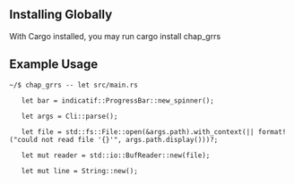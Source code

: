 ## Installing Globally 
With Cargo installed, you may run cargo install chap_grrs
## Example Usage
 ```
~/$ chap_grrs -- let src/main.rs

    let bar = indicatif::ProgressBar::new_spinner();
    
    let args = Cli::parse();
    
    let file = std::fs::File::open(&args.path).with_context(|| format!("could not read file '{}'", args.path.display()))?;
    
    let mut reader = std::io::BufReader::new(file);
    
    let mut line = String::new();
